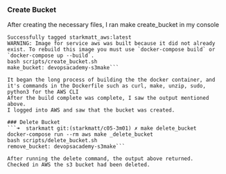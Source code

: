 ### Create Bucket
After creating the necessary files, I ran make create_bucket in my console

```Successfully built 08b41a44ca90
Successfully tagged starkmatt_aws:latest
WARNING: Image for service aws was built because it did not already exist. To rebuild this image you must use `docker-compose build` or `docker-compose up --build`.
bash scripts/create_bucket.sh
make_bucket: devopsacademy-s3make```

It began the long process of building the the docker container, and it's commands in the Dockerfile such as curl, make, unzip, sudo, python3 for the AWS CLI
After the build complete was complete, I saw the output mentioned above.
I logged into AWS and saw that the bucket was created.

### Delete Bucket
```➜  starkmatt git:(starkmatt/c05-3m01) ✗ make delete_bucket 
docker-compose run --rm aws make _delete_bucket
bash scripts/delete_bucket.sh
remove_bucket: devopsacademy-s3make```

After running the delete command, the output above returned.
Checked in AWS the s3 bucket had been deleted.

